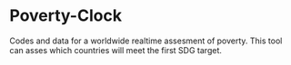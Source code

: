 # Poverty-Clock
Codes and data for a worldwide realtime assesment of poverty.
This tool can asses which countries will meet the first SDG target.
